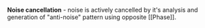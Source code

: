 **Noise cancellation** - noise is actively cancelled by it's analysis and generation of "anti-noise" pattern using opposite [[Phase]].

